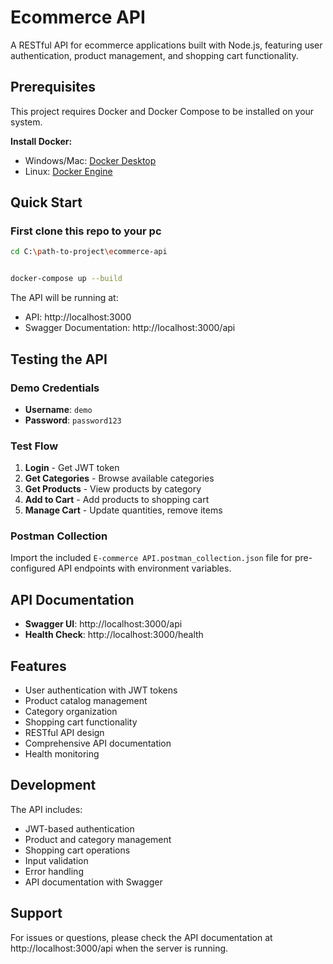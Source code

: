 # Ecommerce API

A RESTful API for ecommerce applications built with Node.js, featuring user authentication, product management, and shopping cart functionality.

## Prerequisites

This project requires Docker and Docker Compose to be installed on your system.

**Install Docker:**
- Windows/Mac: [Docker Desktop](https://www.docker.com/products/docker-desktop/)
- Linux: [Docker Engine](https://docs.docker.com/engine/install/)

## Quick Start

### First clone this repo to your pc

```bash
cd C:\path-to-project\ecommerce-api


docker-compose up --build
```

The API will be running at:
- API: http://localhost:3000
- Swagger Documentation: http://localhost:3000/api

## Testing the API

### Demo Credentials
- **Username**: `demo`
- **Password**: `password123`

### Test Flow
1. **Login** - Get JWT token
2. **Get Categories** - Browse available categories
3. **Get Products** - View products by category
4. **Add to Cart** - Add products to shopping cart
5. **Manage Cart** - Update quantities, remove items

### Postman Collection
Import the included `E-commerce API.postman_collection.json` file for pre-configured API endpoints with environment variables.

## API Documentation

- **Swagger UI**: http://localhost:3000/api
- **Health Check**: http://localhost:3000/health

## Features

- User authentication with JWT tokens
- Product catalog management
- Category organization
- Shopping cart functionality
- RESTful API design
- Comprehensive API documentation
- Health monitoring

## Development

The API includes:
- JWT-based authentication
- Product and category management
- Shopping cart operations
- Input validation
- Error handling
- API documentation with Swagger

## Support

For issues or questions, please check the API documentation at http://localhost:3000/api when the server is running.
